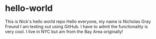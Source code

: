 # hello-world
This is Nick's hello world repo
Hello everyone, my name is Nicholas Gray Freund
I am testing out using GitHub.  I have to admit the functionality is very cool.
I live in NYC but am from the Bay Area originally!
